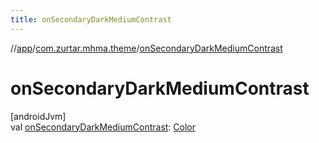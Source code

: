 ```yaml
---
title: onSecondaryDarkMediumContrast
---
```

//[app](../../index.html)/[com.zurtar.mhma.theme](index.html)/[onSecondaryDarkMediumContrast](on-secondary-dark-medium-contrast.html)



# onSecondaryDarkMediumContrast



[androidJvm]\
val [onSecondaryDarkMediumContrast](on-secondary-dark-medium-contrast.html): [Color](https://developer.android.com/reference/kotlin/androidx/compose/ui/graphics/Color.html)




